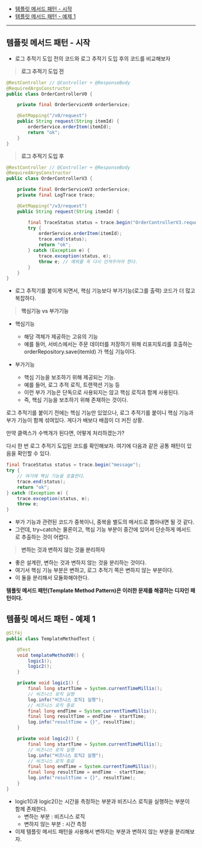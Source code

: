 - [템플릿 메서드 패턴 - 시작](#템플릿-메서드-패턴---시작)
- [템플릿 메서드 패턴 - 예제 1](#템플릿-메서드-패턴---예제-1)

---
## 템플릿 메서드 패턴 - 시작

- 로그 추적기 도입 전의 코드와 로그 추적기 도입 후의 코드를 비교해보자

> **로그 추적기 도입 전**

```java
@RestController // @Controller + @ResponseBody
@RequiredArgsConstructor
public class OrderControllerV0 {

    private final OrderServiceV0 orderService;

    @GetMapping("/v0/request")
    public String request(String itemId) {
        orderService.orderItem(itemId);
        return "ok";
    }
}
```

> **로그 추적기 도입 후**

```java
@RestController // @Controller + @ResponseBody
@RequiredArgsConstructor
public class OrderControllerV3 {

    private final OrderServiceV3 orderService;
    private final LogTrace trace;

    @GetMapping("/v3/request")
    public String request(String itemId) {

        final TraceStatus status = trace.begin("OrderControllerV3.request()");
        try {
            orderService.orderItem(itemId);
            trace.end(status);
            return "ok";
        } catch (Exception e) {
            trace.exception(status, e);
            throw e; // 예외를 꼭 다시 던져주어야 한다.
        }
    }
}
```

- 로그 추적기를 붙이게 되면서, 핵심 기능보다 부가기능(로그를 출력) 코드가 더 많고 복잡하다.


> **핵심기능 vs 부가기능**

- 핵심기능
  - 해당 객체가 제공하는 고유의 기능
  - 예를 들어, 서비스에서는 주문 데이터를 저장하기 위해 리포지토리를 호출하는 orderRepository.save(itemId) 가 핵심 기능이다.

- 부가기능
  - 핵심 기능을 보조하기 위해 제공되는 기능.
  - 예를 들어, 로그 추적 로직, 트랜잭션 기능 등
  - 이런 부가 기능은 단독으로 사용되지는 않고 핵심 로직과 함께 사용된다.
  - 즉, 핵심 기능을 보조하기 위해 존재하는 것이다.

로그 추적기를 붙이기 전에는 핵심 기능만 있었으나, 로그 추적기를 붙이니 핵심 기능과 부가 기능이 함께 섞여있다. 게다가 배보다 배꼽이 더 커진 상황.

만약 클랙스가 수백개가 된다면, 어떻게 처리하겠는가?

다시 한 번 로그 추적기 도입된 코드를 확인해보자.
여기에 다음과 같은 공통 패턴이 있음을 확인할 수 있다.

```java
final TraceStatus status = trace.begin("message");
try {
    // 여기에 핵심 기능을 호출한다.
    trace.end(status);
    return "ok";
} catch (Exception e) {
    trace.exception(status, e);
    throw e;
}
```

- 부가 기능과 관련된 코드가 중복이니, 중복을 별도의 메서드로 뽑아내면 될 것 같다.
- 그런데, try~catch는 물론이고, 핵심 기능 부분이 중간에 있어서 단순하게 메서드로 추출하는 것이 어렵다.

> **변하는 것과 변하지 않는 것을 분리하자**

- 좋은 설계란, 변하는 것과 변하지 않는 것을 분리하는 것이다.
- 여기서 핵심 기능 부분은 변하고, 로그 추적기 쪽은 변하지 않는 부분이다.
- 이 둘을 분리해서 모듈화해야한다.


**템플릿 메서드 패턴(Template Method Pattern)은 이러한 문제를 해결하는 디자인 패턴이다.**

## 템플릿 메서드 패턴 - 예제 1

```java
@Slf4j
public class TemplateMethodTest {

    @Test
    void templateMethodV0() {
        logic1();
        logic2();
    }

    private void logic1() {
        final long startTime = System.currentTimeMillis();
        // 비즈니스 로직 실행
        log.info("비즈니스 로직1 실행");
        // 비즈니스 로직 종료
        final long endTime = System.currentTimeMillis();
        final long resultTime = endTime - startTime;
        log.info("resultTime = {}", resultTime);
    }

    private void logic2() {
        final long startTime = System.currentTimeMillis();
        // 비즈니스 로직 실행
        log.info("비즈니스 로직2 실행");
        // 비즈니스 로직 종료
        final long endTime = System.currentTimeMillis();
        final long resultTime = endTime - startTime;
        log.info("resultTime = {}", resultTime);
    }
}
```

- logic1()과 logic2()는 시간을 측정하는 부분과 비즈니스 로직을 실행하는 부분이 함께 존재한다.
  - 변하는 부분 : 비즈니스 로직
  - 변하지 않는 부분 : 시간 측정
- 이제 템플릿 메서드 패턴을 사용해서 변하지는 부분과 변하지 않는 부분을 분리해보자.
